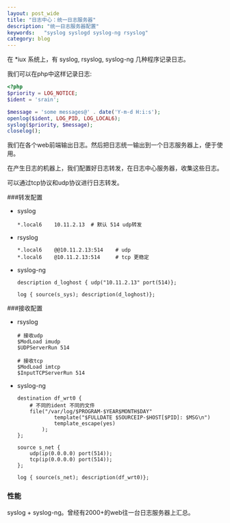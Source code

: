 ```yaml
---
layout: post_wide
title: "日志中心：统一日志服务器"
description: "统一日志服务器配置"
keywords:   "syslog syslogd syslog-ng rsyslog"
category: blog
---
```


在 *iux 系统上，有 syslog, rsyslog, syslog-ng 几种程序记录日志。

我们可以在php中这样记录日志:

```php
<?php
$priority = LOG_NOTICE;
$ident = 'srain';

$message = 'some messages@' . date('Y-m-d H:i:s');
openlog($ident, LOG_PID, LOG_LOCAL6);
syslog($priority, $message);
closelog();
```

我们在各个web前端输出日志。然后把日志统一输出到一个日志服务器上，便于使用。

在产生日志的机器上，我们配置好日志转发，在日志中心服务器，收集这些日志。

可以通过tcp协议和udp协议进行日志转发。

###转发配置

* syslog

    ```
    *.local6    10.11.2.13  # 默认 514 udp转发
    ```

* rsyslog

    ```
    *.local6    @@10.11.2.13:514    # udp
    *.local6    @10.11.2.13:514     # tcp 更稳定
    ```

* syslog-ng

    ```
    description d_loghost { udp("10.11.2.13" port(514)};

    log { source(s_sys); description(d_loghost)};
    ```

###接收配置

*   rsyslog

    ```
    # 接收udp
    $ModLoad imudp
    $UDPServerRun 514
    
    # 接收tcp
    $ModLoad imtcp
    $InputTCPServerRun 514
    ```

*   syslog-ng

    ```
    destination df_wrt0 {
        # 不同的ident 不同的文件
        file("/var/log/$PROGRAM-$YEAR$MONTH$DAY"
                template("$FULLDATE $SOURCEIP-$HOST[$PID]: $MSG\n")
                template_escape(yes)
            );
    };

    source s_net {
        udp(ip(0.0.0.0) port(514));
        tcp(ip(0.0.0.0) port(514));
    };

    log { source(s_net); description(df_wrt0)};
    ```

### 性能

syslog + syslog-ng。曾经有2000+的web往一台日志服务器上汇总。
